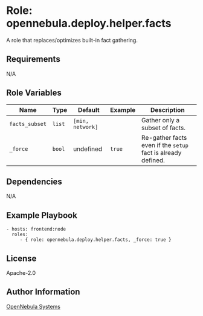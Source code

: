 Role: opennebula.deploy.helper.facts
====================================

A role that replaces/optimizes built-in fact gathering.

Requirements
------------

N/A

Role Variables
--------------

| Name           | Type   | Default          | Example | Description                                                  |
|----------------|--------|------------------|---------|--------------------------------------------------------------|
| `facts_subset` | `list` | `[min, network]` |         | Gather only a subset of facts.                               |
| `_force`       | `bool` | undefined        | `true`  | Re-gather facts even if the `setup` fact is already defined. |

Dependencies
------------

N/A

Example Playbook
----------------

    - hosts: frontend:node
      roles:
         - { role: opennebula.deploy.helper.facts, _force: true }

License
-------

Apache-2.0

Author Information
------------------

[OpenNebula Systems](https://opennebula.io/)
